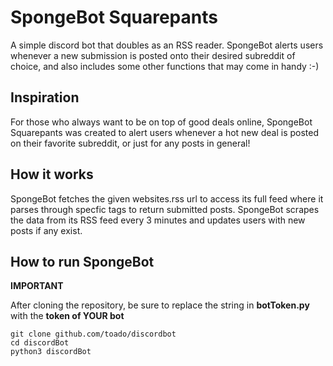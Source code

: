 # SpongeBot Squarepants

A simple discord bot that doubles as an RSS reader.
SpongeBot alerts users whenever a new submission is posted onto their desired subreddit of choice, 
and also includes some other functions that may come in handy :-)

Inspiration
-
For those who always want to be on top of good deals online, SpongeBot Squarepants was created to alert users whenever a hot new deal is posted on their favorite subreddit, or just for any posts in general!

How it works
-
SpongeBot fetches the given websites.rss url to access its full feed where it parses through specfic tags to return submitted posts. SpongeBot scrapes the data from its RSS feed every 3 minutes and updates users with new posts if any exist.

How to run SpongeBot
-

**IMPORTANT** 


After cloning the repository, be sure to replace the string in **botToken.py** with the **token of YOUR bot**
```
git clone github.com/toado/discordbot
cd discordBot
python3 discordBot
```


